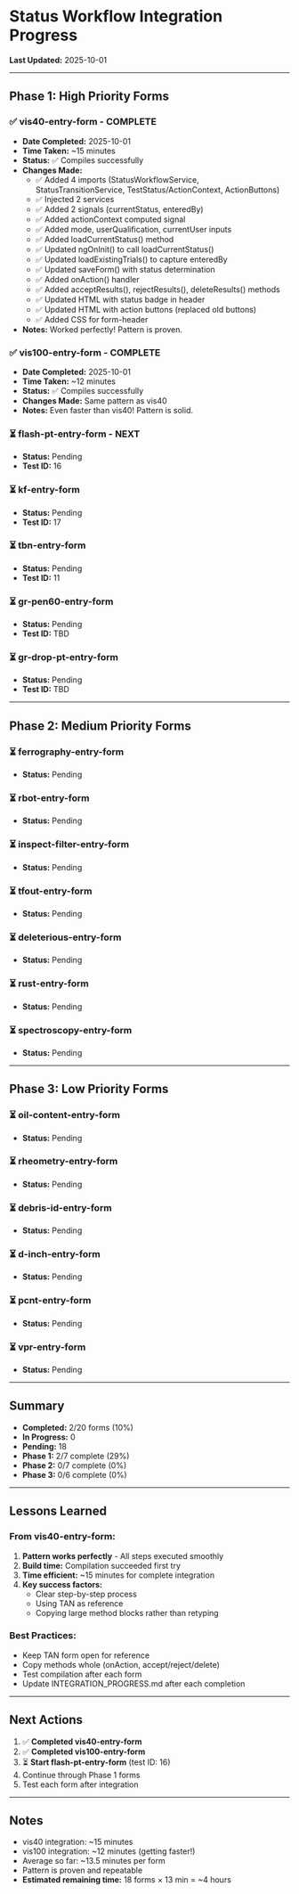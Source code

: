 # Status Workflow Integration Progress

**Last Updated:** 2025-10-01

---

## Phase 1: High Priority Forms

### ✅ vis40-entry-form - **COMPLETE**
- **Date Completed:** 2025-10-01
- **Time Taken:** ~15 minutes
- **Status:** ✅ Compiles successfully
- **Changes Made:**
  - ✅ Added 4 imports (StatusWorkflowService, StatusTransitionService, TestStatus/ActionContext, ActionButtons)
  - ✅ Injected 2 services
  - ✅ Added 2 signals (currentStatus, enteredBy)
  - ✅ Added actionContext computed signal
  - ✅ Added mode, userQualification, currentUser inputs
  - ✅ Added loadCurrentStatus() method
  - ✅ Updated ngOnInit() to call loadCurrentStatus()
  - ✅ Updated loadExistingTrials() to capture enteredBy
  - ✅ Updated saveForm() with status determination
  - ✅ Added onAction() handler
  - ✅ Added acceptResults(), rejectResults(), deleteResults() methods
  - ✅ Updated HTML with status badge in header
  - ✅ Updated HTML with action buttons (replaced old buttons)
  - ✅ Added CSS for form-header
- **Notes:** Worked perfectly! Pattern is proven.

### ✅ vis100-entry-form - **COMPLETE**
- **Date Completed:** 2025-10-01
- **Time Taken:** ~12 minutes
- **Status:** ✅ Compiles successfully
- **Changes Made:** Same pattern as vis40
- **Notes:** Even faster than vis40! Pattern is solid.

### ⏳ flash-pt-entry-form - **NEXT**
- **Status:** Pending
- **Test ID:** 16

### ⏳ kf-entry-form
- **Status:** Pending
- **Test ID:** 17

### ⏳ tbn-entry-form
- **Status:** Pending
- **Test ID:** 11

### ⏳ gr-pen60-entry-form
- **Status:** Pending
- **Test ID:** TBD

### ⏳ gr-drop-pt-entry-form
- **Status:** Pending
- **Test ID:** TBD

---

## Phase 2: Medium Priority Forms

### ⏳ ferrography-entry-form
- **Status:** Pending

### ⏳ rbot-entry-form
- **Status:** Pending

### ⏳ inspect-filter-entry-form
- **Status:** Pending

### ⏳ tfout-entry-form
- **Status:** Pending

### ⏳ deleterious-entry-form
- **Status:** Pending

### ⏳ rust-entry-form
- **Status:** Pending

### ⏳ spectroscopy-entry-form
- **Status:** Pending

---

## Phase 3: Low Priority Forms

### ⏳ oil-content-entry-form
- **Status:** Pending

### ⏳ rheometry-entry-form
- **Status:** Pending

### ⏳ debris-id-entry-form
- **Status:** Pending

### ⏳ d-inch-entry-form
- **Status:** Pending

### ⏳ pcnt-entry-form
- **Status:** Pending

### ⏳ vpr-entry-form
- **Status:** Pending

---

## Summary

- **Completed:** 2/20 forms (10%)
- **In Progress:** 0
- **Pending:** 18
- **Phase 1:** 2/7 complete (29%)
- **Phase 2:** 0/7 complete (0%)
- **Phase 3:** 0/6 complete (0%)

---

## Lessons Learned

### From vis40-entry-form:
1. **Pattern works perfectly** - All steps executed smoothly
2. **Build time:** Compilation succeeded first try
3. **Time efficient:** ~15 minutes for complete integration
4. **Key success factors:**
   - Clear step-by-step process
   - Using TAN as reference
   - Copying large method blocks rather than retyping

### Best Practices:
- Keep TAN form open for reference
- Copy methods whole (onAction, accept/reject/delete)
- Test compilation after each form
- Update INTEGRATION_PROGRESS.md after each completion

---

## Next Actions

1. ✅ **Completed vis40-entry-form**
2. ✅ **Completed vis100-entry-form**
3. ⏳ **Start flash-pt-entry-form** (test ID: 16)
4. Continue through Phase 1 forms
4. Test each form after integration

---

## Notes

- vis40 integration: ~15 minutes
- vis100 integration: ~12 minutes (getting faster!)
- Average so far: ~13.5 minutes per form
- Pattern is proven and repeatable
- **Estimated remaining time:** 18 forms × 13 min = ~4 hours
